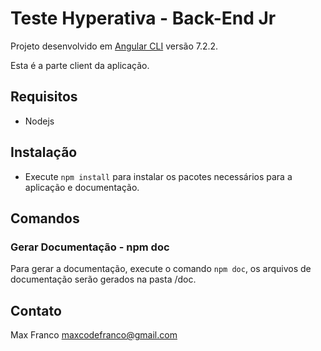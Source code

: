 # Teste Hyperativa - Back-End Jr

Projeto desenvolvido em [Angular CLI](https://github.com/angular/angular-cli) versão 7.2.2.

Esta é a parte client da aplicação.

## Requisitos
* Nodejs

## Instalação

* Execute `npm install` para instalar os pacotes necessários para a aplicação e documentação.

## Comandos

### Gerar Documentação - npm doc

Para gerar a documentação, execute o comando `npm doc`, os arquivos de documentação serão gerados na pasta /doc.

## Contato

Max Franco <maxcodefranco@gmail.com>